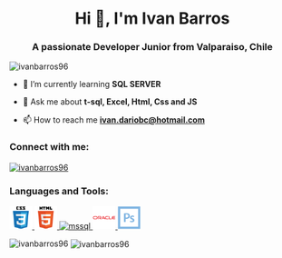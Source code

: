 <h1 align="center">Hi 👋, I'm Ivan Barros</h1>
<h3 align="center">A passionate Developer Junior from Valparaiso, Chile</h3>

<p align="left"> <img src="https://komarev.com/ghpvc/?username=ivanbarros96&label=Profile%20views&color=0e75b6&style=flat" alt="ivanbarros96" /> </p>

- 🌱 I’m currently learning **SQL SERVER**

- 💬 Ask me about **t-sql, Excel, Html, Css and JS**

- 📫 How to reach me **ivan.dariobc@hotmail.com**

<h3 align="left">Connect with me:</h3>
<p align="left">
<a href="https://linkedin.com/in/ivanbarros96" target="blank"><img align="center" src="https://raw.githubusercontent.com/rahuldkjain/github-profile-readme-generator/master/src/images/icons/Social/linked-in-alt.svg" alt="ivanbarros96" height="30" width="40" /></a>
</p>

<h3 align="left">Languages and Tools:</h3>
<p align="left"> <a href="https://www.w3schools.com/css/" target="_blank" rel="noreferrer"> <img src="https://raw.githubusercontent.com/devicons/devicon/master/icons/css3/css3-original-wordmark.svg" alt="css3" width="40" height="40"/> </a> <a href="https://www.w3.org/html/" target="_blank" rel="noreferrer"> <img src="https://raw.githubusercontent.com/devicons/devicon/master/icons/html5/html5-original-wordmark.svg" alt="html5" width="40" height="40"/> </a> <a href="https://www.microsoft.com/en-us/sql-server" target="_blank" rel="noreferrer"> <img src="https://www.svgrepo.com/show/303229/microsoft-sql-server-logo.svg" alt="mssql" width="40" height="40"/> </a> <a href="https://www.oracle.com/" target="_blank" rel="noreferrer"> <img src="https://raw.githubusercontent.com/devicons/devicon/master/icons/oracle/oracle-original.svg" alt="oracle" width="40" height="40"/> </a> <a href="https://www.photoshop.com/en" target="_blank" rel="noreferrer"> <img src="https://raw.githubusercontent.com/devicons/devicon/master/icons/photoshop/photoshop-line.svg" alt="photoshop" width="40" height="40"/> </a> </p>

<p><img align="left" src="https://github-readme-stats.vercel.app/api/top-langs?username=ivanbarros96&show_icons=true&locale=en&layout=compact" alt="ivanbarros96" /></p>

<p>&nbsp;<img align="center" src="https://github-readme-stats.vercel.app/api?username=ivanbarros96&show_icons=true&locale=en" alt="ivanbarros96" /></p>
